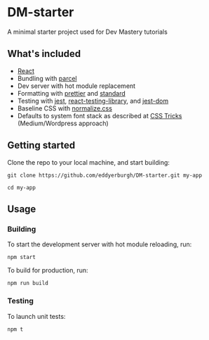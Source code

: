 # DM-starter

A minimal starter project used for Dev Mastery tutorials

## What's included

- [React](https://reactjs.org)
- Bundling with [parcel](https://parceljs.org/)
- Dev server with hot module replacement
- Formatting with [prettier](https://prettier.io) and [standard](https://standardjs.com)
- Testing with [jest](https://jestjs.io), [react-testing-library](https://testing-library.com/react), and [jest-dom](https://www.npmjs.com/package/jest-dom)
- Baseline CSS with [normalize.css](http://necolas.github.io/normalize.css/)
- Defaults to system font stack as described at [CSS Tricks](https://css-tricks.com/snippets/css/system-font-stack/#article-header-id-1) (Medium/Wordpress approach)


## Getting started

Clone the repo to your local machine, and start building:
```
git clone https://github.com/eddyerburgh/DM-starter.git my-app

cd my-app
```

## Usage

### Building

To start the development server with hot module reloading, run:

```
npm start
```

To build for production, run:

```
npm run build 
```

### Testing

To launch unit tests:

```
npm t
```
